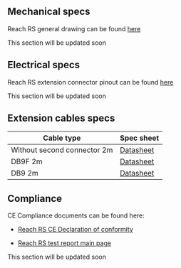 ## Mechanical specs

Reach RS general drawing can be found [here](files/reachrs-drawing.pdf)

This section will be updated soon


## Electrical specs

Reach RS extension connector pinout can be found [here](files/RS232_port.pdf)

This section will be updated soon

## Extension cables specs

| Cable type | Spec sheet |
|-----------|------|
| Without second connector 2m |[Datasheet](files/without-connector.pdf) |
| DB9F 2m |[Datasheet](files/DB9F.pdf) |
| DB9 2m |[Datasheet](files/DB9.pdf) |



## Compliance

CE Compliance documents can be found here:

* [Reach RS CE Declaration of conformity](https://files.emlid.com/compliance/RRS_CE_declaration.pdf)

* [Reach RS test report main page](https://files.emlid.com/compliance/RRS_CE_test_report.pdf)

This section will be updated soon
